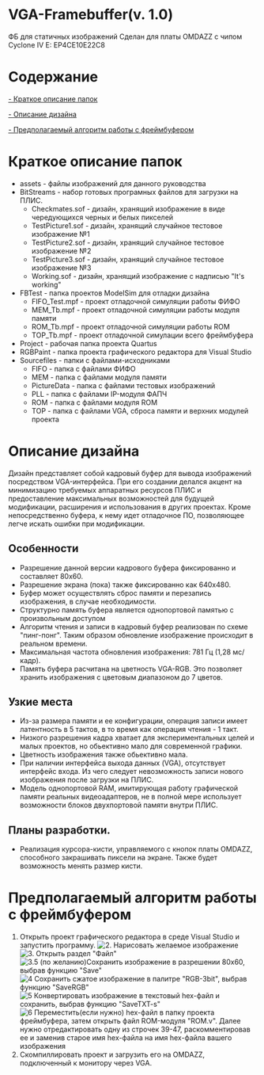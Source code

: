 # VGA-Framebuffer(v. 1.0)
ФБ для статичных изображений
Сделан для платы OMDAZZ с чипом Cyclone IV E: EP4CE10E22C8

# Содержание
[- Краткое описание папок](#краткое-описание-папок)

[- Описание дизайна](#описание-дизайна)

[- Предполагаемый алгоритм работы с фреймбуфером](#предполагаемый-алгоритм-работы-с-фреймбуфером)

# Краткое описание папок
- assets - файлы изображений для данного руководства
- BitStreams - набор готовых програмных файлов для загрузки на ПЛИС.
	- Checkmates.sof - дизайн, хранящий изображение в виде чередующихся черных и белых пикселей
	- TestPicture1.sof - дизайн, хранящий случайное тестовое изображение №1
	- TestPicture2.sof - дизайн, хранящий случайное тестовое изображение №2
	- TestPicture3.sof - дизайн, хранящий случайное тестовое изображение №3
	- Working.sof - дизайн, хранящий изображение с надписью "It's working"
- FBTest - папка проектов ModelSim для отладки дизайна
	- FIFO_Test.mpf - проект отладочной симуляции работы ФИФО
	- MEM_Tb.mpf - проект отладочной симуляции работы модуля памяти
	- ROM_Tb.mpf - проект отладочной симуляции работы ROM
	- TOP_Tb.mpf - проект отладочной симулации всего фреймбуфера
- Project - рабочая папка проекта Quartus
- RGBPaint - папка проекта графического редактора для Visual Studio
- Sourcefiles - папки с файлами-исходниками
	- FIFO - папка с файлами ФИФО
	- MEM - папка с файлами модуля памяти
	- PictureData - папка с файлами тестовых изображений
	- PLL - папка с файлами IP-модуля ФАПЧ
	- ROM - папка с файлами модуля ROM
	- TOP - папка с файлами VGA, сброса памяти и верхних модулей проекта

# Описание дизайна
Дизайн представляет собой кадровый буфер для вывода изображений посредством VGA-интерфейса. При его создании делался акцент на минимизацию требуемых аппаратных ресурсов ПЛИС и предоставление максимальных возможностей для будущей модификации, расширения и использования в других проектах. Кроме непосредственно буфера, к нему идет отладочное ПО, позволяющее легче искать ошибки при модификации.

## Особенности
- Разрешение данной версии кадрового буфера фиксированно и составляет 80x60.
- Разрешение экрана (пока) также фиксированно как 640x480.
- Буфер может осуществлять сброс памяти и перезапись изображения, в случае необходимости.
- Структурно память буфера является однопортовой памятью с произвольным доступом
- Алгоритм чтения и записи в кадровый буфер реализован по схеме "пинг-понг". Таким образом обновление изображение происходит в реальном времени.
- Максимальная частота обновления изображения: 781 Гц (1,28 мс/кадр).
- Память буфера расчитана на цветность VGA-RGB. Это позволяет хранить изображения с цветовым диапазоном до 7 цветов.

## Узкие места
- Из-за размера памяти и ее конфигурации, операция записи имеет латентность в 5 тактов, в то время как операция чтения - 1 такт.
- Низкого разрешения кадра хватает для экспериментальных целей и малых проектов, но обьективно мало для современной графики.
- Цветность изображения также обьективно мала.
- При наличии интерфейса выхода данных (VGA), отсутствует интерфейс входа. Из чего следует невозможность записи нового изображения после загрузки на ПЛИС.
- Модель однопортовой RAM, имитирующая работу графической памяти реальных видеоадаптеров, не в полной мере использует возможности блоков двухпортовой памяти внутри ПЛИС.

## Планы разработки.
- Реализация курсора-кисти, управляемого с кнопок платы OMDAZZ, способного закрашивать пиксели на экране. Также будет возможность менять размер кисти.

# Предполагаемый алгоритм работы с фреймбуфером
1. Открыть проект графического редактора в среде Visual Studio и запустить программу.
![2. Нарисовать желаемое изображение](/ToCE2020LABS/assets/1.png)
![3. Открыть раздел "Файл"](/ToCE2020LABS/assets/2.png)
![3.5 (по желанию)Сохранить изображение в разрешении 80x60, выбрав функцию "Save"](/ToCE2020LABS/assets/Smile80x60.tiff)
![4 Сохранить сжатое изображение в палитре "RGB-3bit", выбрав функцию "SaveRGB"](/ToCE2020LABS/assets/SmileRGB.tiff)
![5 Конвертировать изображение в текстовый hex-файл и сохранить, выбрав функцию "SaveTXT-s"](/ToCE2020LABS/assets/5.png)
![6 Переместить(если нужно) hex-файл в папку проекта фреймбуфера, затем открыть файл ROM-модуля "ROM.v". Далее нужно отредактировать одну из строчек 39-47, раскомментировав ее и заменив старое имя hex-файла на имя hex-файла вашего изображения](/ToCE2020LABS/assets/3.png)
7. Скомпиллировать проект и загрузить его на OMDAZZ, подключенный к монитору через VGA.
